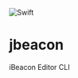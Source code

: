 ![Swift](https://github.com/juliuscanute/jbeacon/workflows/Swift/badge.svg)
# jbeacon
iBeacon Editor CLI
